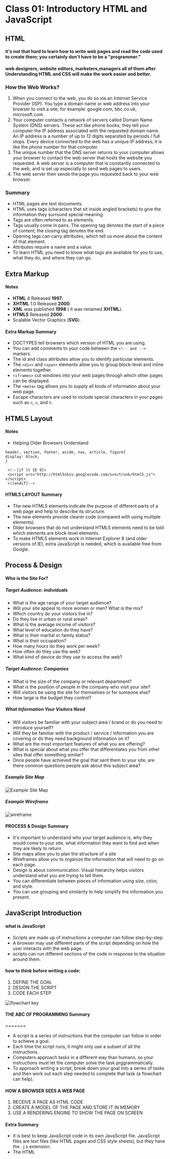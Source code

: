 # Class 01: Introductory HTML and JavaScript

## HTML

#### it's not that hard to learn how to write web pages and read the code used to create them; you certainly don't have to be a "programmer."
#### web designers, website editors, marketers,managers all of them after Understanding HTML and CSS will make the work easier and better.

### How the Web Works?
1. When you connect to the web,
you do so via an Internet Service
Provider (ISP). You type a
domain name or web address
into your browser to visit a site;
for example: google.com,
bbc.co.uk, microsoft.com.
2. Your computer contacts a
network of servers called
Domain Name System (DNS)
servers. These act like phone
books; they tell your computer
the IP address associated with
the requested domain name.
An IP address is a number
of up to 12 digits separated
by periods / full stops. Every
device connected to the web
has a unique IP address; it is
like the phone number for that
computer.
3. The unique number that the
DNS server returns to your
computer allows your browser
to contact the web server
that hosts the website you
requested. A web server is a
computer that is constantly
connected to the web, and is set
up especially to send web pages
to users.
4. The web server then sends the
page you requested back to your
web browser.

### Summary
- HTML pages are text documents.
- HTML uses tags (characters that sit inside angled
brackets) to give the information they surround special
meaning.
- Tags are often referred to as elements.
- Tags usually come in pairs. The opening tag denotes
the start of a piece of content; the closing tag denotes
the end.
- Opening tags can carry attributes, which tell us more
about the content of that element.
- Attributes require a name and a value.
- To learn HTML you need to know what tags are
available for you to use, what they do, and where they
can go.

## Extra Markup

#### Notes
- **HTML** 4 Released **1997**.
- **XHTML** 1.0 Released **2000**.
- **XML** was published **1998** ( it was renamed **XHTML**).
- **HTML5** Released **2000**.
- Scalable Vector Graphics (**SVG**).
#### Extra Markup Summary
- DOCTYPES tell browsers which version of HTML you are using.
- You can add comments to your code between the `<!-- and -->` markers.
- The id and class attributes allow you to identify particular elements.
- The `<div>` and `<span>` elements allow you to group block-level and inline elements together.
- `<iframes>` cut windows into your web pages through which other pages can be displayed.
- The `<meta>` tag allows you to supply all kinds of information about your web page.
- Escape characters are used to include special characters in your pages such as `<`, `>`, and `©`.

## HTML5 Layout

#### Notes
- Helping Older Browsers Understand
```
header, section, footer, aside, nav, article, figure{
display: block;
}
```
```
 <!--[if lt IE 9]>
 <script src="http://html5shiv.googlecode.com/svn/trunk/html5.js"></script>
 <![endif]-->
```

#### HTML5 LAYOUT Summary

- The new HTML5 elements indicate the purpose of different parts of a web page and help to describe its structure.
- The new elements provide clearer code (compared with using multiple <div> elements).
- Older browsers that do not understand HTML5 elements need to be told which elements are block-level elements.
- To make HTML5 elements work in Internet Explorer 8 (and older versions of IE), extra JavaScript is needed, which is available free from Google.

## Process & Design

#### Who is the Site For?

##### Target Audience: individuals
- What is the age range of your target audience?
- Will your site appeal to more women or men? What is the mix?
- Which country do your visitors live in?
- Do they live in urban or rural areas?
- What is the average income of visitors?
- What level of education do they have?
- What is their marital or family status?
- What is their occupation?
- How many hours do they work per week?
- How often do they use the web?
- What kind of device do they use to access the web?

##### Target Audience: Companies
- What is the size of the company or relevant department?
- What is the position of people in the company who visit your site?
- Will visitors be using the site for themselves or for someone else?
- How large is the budget they control?

##### What Information Your Visitors Need
- Will visitors be familiar with your subject area / brand or do you need to introduce yourself?
- Will they be familiar with the product / service / information you are covering or do they need background information on it?
- What are the most important features of what you are offering?
- What is special about what you offer that differentiates you from other sites that offer something similar?
- Once people have achieved the goal that sent them to your site, are there common questions people ask about this subject area?

##### Example Site Map
![Example Site Map](siteMap.jpg)

##### Example Wireframe
![wireframe](wireFrame2.jpg)

#### PROCESS & Design Summary
- It's important to understand who your target audience is, why they would come to your site, what information they want to find and when they are likely to return.
- Site maps allow you to plan the structure of a site
- Wireframes allow you to organize the information that
will need to go on each page.
- Design is about communication. Visual hierarchy helps visitors understand what you are trying to tell them.
- You can differentiate between pieces of information using size, color, and style.
- You can use grouping and similarity to help simplify
the information you present.

## JavaScript Introduction

#### what is JavaScript
- Scripts are made up of instructions a computer can follow step-by-step.
- A browser may use different parts of the script depending on how the user interacts with the web page.
- scripts can run different sections of the code in response to the situation around them.

#### how to think before writing a code:
1. DEFINE THE GOAL
2. DESIGN THE SCRIPT
3. CODE EACH STEP

![flowchart key](flowchartKey.jpg)

#### THE ABC OF PROGRAMMING Summary
=======
- A script is a series of instructions that the computer can follow in order to achieve a goal. 
- Each time the script runs, it might only use a subset of all the instructions.
- Computers approach tasks in a different way than humans, so your instructions must let the computer solve the task prggrammatically.
- To approach writing a script, break down your goal into a series of tasks and then work out each step needed to complete that task (a flowchart can help).

#### HOW A BROWSER SEES A WEB PAGE
1. RECEIVE A PAGE AS HTML CODE
2. CREATE A MODEL OF THE PAGE AND STORE IT IN MEMORY
3. USE A RENDERING ENGINE TO SHOW THE PAGE ON SCREEN

#### Extra Summary
- It is best to keep JavaScript code in its own JavaScript file. JavaScript files are text files (like HTML pages and CSS style sheets), but they have the . j s extension.
- The HTML <script> element is used in HTML pages to tell the browser to load the JavaScript file (rather like the <link> element can be used to load a CSS file).
- If you view the source code of the page in the browser, the JavaScript will not have changed the HTML, because the script works with the model of the web page that the browser has created. 
